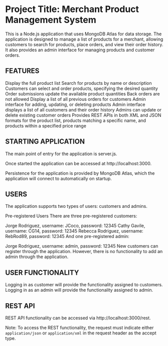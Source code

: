# Project Title: Merchant Product Management System #

This is a Node.js application that uses MongoDB Atlas for data storage. 
The application is designed to manage a list of products for a merchant, 
allowing customers to search for products, place orders, and view their order 
history. It also provides an admin interface for managing products 
and customer orders.

## FEATURES ##
Display the full product list
Search for products by name or description
Customers can select and order products, specifying the desired quantity
Order submissions update the available product quantities
Back orders are not allowed
Display a list of all previous orders for customers
Admin interface for adding, updating, or deleting products
Admin interface displays a list of all customers and their order history
Admins can update or delete existing customer orders
Provides REST APIs in both XML and JSON formats for the product list, 
products matching a specific name, and products within a specified price range

## STARTING APPLICATION ##

The main point of entry for the application is server.js.

Once started the application can be accessed at http://localhost:3000.

Persistence for the application is provided by MongoDB Atlas, which the 
application will connect to automatically on startup.

## USERS ##

The application supports two types of users: customers and admins.

Pre-registered Users
There are three pre-registered customers:

Jorge Rodriguez, username: JCoco, password: 12345
Cathy Gavile, username: CG14, password: 12345
Rebecca Rodriguez, username: RebRod89, password: 12345
And one pre-registered admin:

Jorge Rodriguez, username: admin, password: 12345
New customers can register through the application. However, there is no 
functionality to add an admin through the application.

## USER FUNCTIONALITY ##

Logging in as customer will provide the functionality assigned to customers.
Logging in as an admin will provide the functionality assigned to admin. 

## REST API ##

REST API functionality can be accessed via http://localhost:3000/rest.

Note: To access the REST functionality, the request must indicate either 
```application/json``` or ```application/xml``` in the request header as the 
accept type.